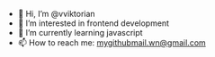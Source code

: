 - 👋 Hi, I’m @vviktorian
- 👀 I’m interested in frontend development
- 🌱 I’m currently learning javascript
- 📫 How to reach me: mygithubmail.wn@gmail.com

<!---
vviktorian/vviktorian is a ✨ special ✨ repository because its `README.md` (this file) appears on your GitHub profile.
You can click the Preview link to take a look at your changes.
--->

